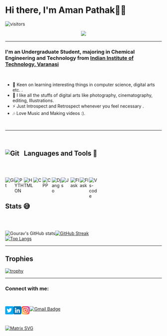 # Hi there, I'm Aman Pathak👋😄 
![visitors](https://visitor-badge.glitch.me/badge?page_id=amankp77&left_color=e63946&right_color=green) 
<br>
<p align="center">
  <img aligh="center" src="https://c.tenor.com/lUFliafCu_MAAAAC/hello.gif" width="400px">
</p>

---

### I'm an Undergraduate Student, majoring in Chemical Engineering and Technology from  <a href="/https://www.iitbhu.ac.in/"> <b>Indian Institute of Technology</b>, Varanasi</a> 
<br>

- 🌱  Keen on learning interesting things in computer science, digital arts etc. .
- 📸  I like all the stuffs of digital arts like photography, cinematography, editing, Illustrations.
- ⚡  Just Introspect and Retrospect whenever you feel necessary .
- 🎶  Love Music and Making videos :).
<br>

---

<br>

## Languages and Tools 🧰  <img align="left" alt="Git" width="60px" src="https://io.dropinblog.com/uploaded/blogs/34239470/files/featured/top_coding_tools.png" /> 

<br><br>

[<img align="left" alt="Git" width="30px" src="https://github.com/sahilsingh2402/sahilsingh2402/blob/main/files_ss2402/git.svg" />](https://git-scm.com/)

[<img align="left" alt="PYTHON" width="30px" src="https://github.com/sahilsingh2402/sahilsingh2402/blob/main/files_ss2402/python.svg" />](https://www.python.org/)

[<img align="left" alt="HTML" width="30px" src="https://github.com/sahilsingh2402/sahilsingh2402/blob/main/files_ss2402/html.svg" />](https://html.com/)

[<img align="left" alt="C" width="30px" src="https://github.com/sahilsingh2402/sahilsingh2402/blob/main/files_ss2402/c-original.svg" />](https://www.cprogramming.com/)

[<img align="left" alt="CPP" width="30px" src="https://github.com/sahilsingh2402/sahilsingh2402/blob/main/files_ss2402/cpp.svg" />](https://www.cplusplus.com/)

[<img align="left" alt="Django" width="30px" src="https://github.com/sahilsingh2402/sahilsingh2402/blob/main/files_ss2402/django.svg" />](https://www.djangoproject.com/)

[<img align="left" alt="Js" width="30px" src="https://upload.wikimedia.org/wikipedia/commons/6/6a/JavaScript-logo.png" />](https://www.javascript.com/)

[<img align="left" alt="Flask" width="30px" src="https://www.pngfind.com/pngs/m/62-626422_python-logo-clipart-drawing-flask-hd-png-download.png" />](https://flask.palletsprojects.com/)

[<img align="left" alt="Flask" width="30px" src="https://upload.wikimedia.org/wikipedia/commons/9/97/Sqlite-square-icon.svg" />](https://www.sqlite.org/)

[<img align="left" alt="Vs-code" width="30px" src="https://upload.wikimedia.org/wikipedia/commons/9/9a/Visual_Studio_Code_1.35_icon.svg" />](https://code.visualstudio.com/)


<br>
<br>

<br>

## Stats 😅  
<!-- <img align="left" alt="Git" width="60px" src="https://c.tenor.com/Ej3BJBhwt_0AAAAC/cute-kitty.gif" /> -->
<br>

<!-- <img align="center" src="https://github.com/Gourav-Kr/Gourav-Kr/blob/main/Img/giphy.gif" width="90px"> -->
<br>

![Gourav's GitHub stats](https://github-readme-stats.vercel.app/api?username=amankp77&count_private=true&theme=chartreuse-dark&show_icons=true&line_height=30px)[![GitHub Streak](https://github-readme-streak-stats.herokuapp.com?user=amankp77&theme=github-dark&date_format=M%20j%5B%2C%20Y%5D&border=DDDDDD)](https://git.io/streak-stats)
<br>
[![Top Langs](https://github-readme-stats.vercel.app/api/top-langs/?username=amankp77&layout=compact&theme=chartreuse-dark&show_icons=true&line_height=40px&card_width=445px)](https://github.com/anuraghazra/github-readme-stats)


---

## Trophies

[![trophy](https://github-profile-trophy.vercel.app/?username=amankp77&column=4&theme=darkhub&margin-w=10&margin-h=10)](https://github.com/amankp77/github-profile-trophy)

---

### Connect with me:

<br>

[![Gmail Badge](https://img.shields.io/badge/-aman7kp@gmail.com-c14438?style=flat-square&logo=Gmail&logoColor=white&link=mailto:aman7kp@gmail.com)](mailto:aman7kp@gmail.com)
[<img align="left" alt="gk | Twitter" width="26px" src="https://github.com/Gourav-Kr/Gourav-Kr/blob/main/Img/twitter.png" />](https://twitter.com/Amanpat26988721)
[<img align="left" alt="gk | LinkedIn" width="26px" src="https://github.com/Gourav-Kr/Gourav-Kr/blob/main/Img/linkedin.png" />](https://www.linkedin.com/in/aman-pathak-6125721b7/)
[<img align="left" alt="GK | Instagram" width="26px" src="https://github.com/Gourav-Kr/Gourav-Kr/blob/main/Img/instagram.png" />](https://www.instagram.com/amanpathak254akp/)

<br>


  [![Matrix SVG](https://raw.githubusercontent.com/rodrigograca31/rodrigograca31/master/matrix.svg)](https://www.youtube.com/watch?v=SDkAGkd4NLc)


